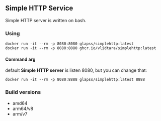 ## Simple HTTP Service
<p>Simple HTTP server is written on bash.</p>

### Using

```
docker run -it --rm -p 8080:8080 glapss/simplehttp:latest 
docker run -it --rm -p 8080:8080 ghcr.io/vlidtara/simplehttp:latest
```

#### Command arg
default **Simple HTTP server** is listen 8080, but you can change that:

 ```
 docker run -it --rm -p 8080:8888 glapss/simplehttp:latest 8888
 ```
 ### Build versions
 * amd64
 * arm64/v8
 * arm/v7
